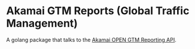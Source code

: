 # Akamai GTM Reports (Global Traffic Management)
A golang package that talks to the [Akamai OPEN GTM Reporting API](https://developer.akamai.com/api/web_performance/global_traffic_management_reporting/v1.html#overview).
